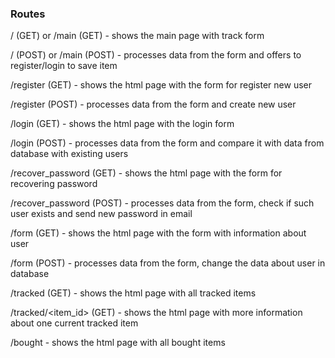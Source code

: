 ### Routes

/ (GET) or /main (GET) - shows the main page with track form

/ (POST) or /main (POST) - processes data from the form and offers to register/login to save item

/register (GET) - shows the html page with the form for register new user

/register (POST) - processes data from the form and create new user

/login (GET) - shows the html page with the login form

/login (POST) - processes data from the form and compare it with data from database with existing users

/recover_password (GET) - shows the html page with the form for recovering password

/recover_password (POST) - processes data from the form, check if such user exists and send new password in email

/form (GET) - shows the html page with the form with information about user

/form (POST) - processes data from the form, change the data about user in database

/tracked (GET) - shows the html page with all tracked items

/tracked/<item_id> (GET) - shows the html page with more information about one current tracked item

/bought - shows the html page with all bought items


